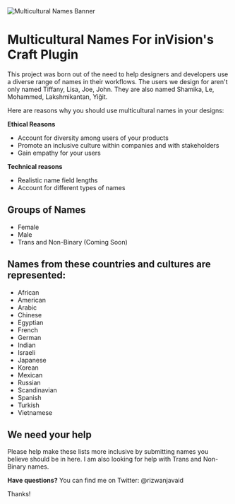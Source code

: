 <img src="https://user-images.githubusercontent.com/2731834/33293120-865f8b38-d380-11e7-97f8-6da6e04a4158.png" alt="Multicultural Names Banner"/>

# Multicultural Names For inVision's Craft Plugin

This project was born out of the need to help designers and developers use a diverse range of names in their workflows. The users we design for aren't only named Tiffany, Lisa, Joe, John. They are also named Shamika, Le, Mohammed, Lakshmikantan, Yiğit. 

Here are reasons why you should use multicultural names in your designs:

**Ethical Reasons**
- Account for diversity among users of your products
- Promote an inclusive culture within companies and with stakeholders
- Gain empathy for your users
  
**Technical reasons**
- Realistic name field lengths
- Account for different types of names

## Groups of Names
- Female
- Male
- Trans and Non-Binary (Coming Soon)

## Names from these countries and cultures are represented:
- African
- American
- Arabic
- Chinese
- Egyptian
- French
- German
- Indian
- Israeli
- Japanese
- Korean
- Mexican
- Russian
- Scandinavian
- Spanish
- Turkish
- Vietnamese

## We need your help
Please help make these lists more inclusive by submitting names you believe should be in here. I am also looking for help with Trans and Non-Binary names. 

**Have questions?** You can find me on Twitter: @rizwanjavaid

Thanks!


